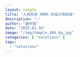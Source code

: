 ```yaml
---
layout: single
title: "人资系统 HRMS 的设计和研发"
description: "-"
author: "谌中钱"
date: "2025-01-16"
image: "/img/temple_404_bg.jpg"
categories: [ "solutions" ]
tags:
  - "solutions"
---
```


<br />
<br />

<!-- @import "[TOC]" {cmd="toc" depthFrom=1 depthTo=6} -->

<!-- code_chunk_output -->



<!-- /code_chunk_output -->
